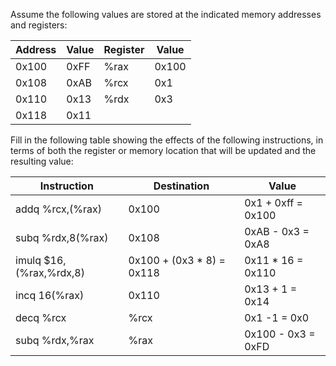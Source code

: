 Assume the following values are stored at the indicated memory addresses and
registers:

| Address | Value | Register | Value |
| ------- | ----- | -------- | ----- |
| 0x100   | 0xFF  | %rax     | 0x100 |
| 0x108   | 0xAB  | %rcx     | 0x1   |
| 0x110   | 0x13  | %rdx     | 0x3   |
| 0x118   | 0x11  |          |       |

Fill in the following table showing the effects of the following instructions,
in terms of both the register or memory location that will be updated and the
resulting value:

| Instruction             | Destination               | Value              |
| ----------------------- | ------------------------- | ------------------ |
| addq %rcx,(%rax)        | 0x100                     | 0x1 + 0xff = 0x100 |
| subq %rdx,8(%rax)       | 0x108                     | 0xAB - 0x3 = 0xA8  |
| imulq $16,(%rax,%rdx,8) | 0x100 + (0x3 * 8) = 0x118 | 0x11 * 16 = 0x110  |
| incq 16(%rax)           | 0x110                     | 0x13 + 1 = 0x14    |
| decq %rcx               | %rcx                      | 0x1 -1 = 0x0       |
| subq %rdx,%rax          | %rax                      | 0x100 - 0x3 = 0xFD |

